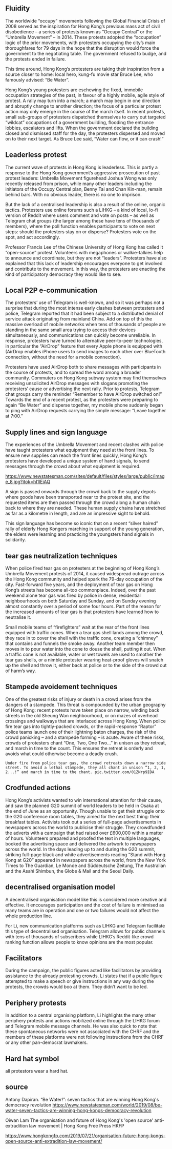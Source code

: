 



## Fluidity

 The worldwide “occupy” movements following the Global Financial Crisis of 2008 served as the inspiration for Hong Kong’s previous mass act of civil disobedience – a series of protests known as “Occupy Central” or the “Umbrella Movement” – in 2014. These protests adopted the “occupation” logic of the prior movements, with protesters occupying the city’s main thoroughfares for 79 days in the hope that the disruption would force the government to the negotiating table. The government refused to budge, and the protests ended in failure. 

This time around, Hong Kong’s protesters are taking their inspiration from a source closer to home: local hero, kung-fu movie star Bruce Lee, who famously advised: “Be Water”.

Hong Kong’s young protesters are eschewing the fixed, immobile occupation strategies of the past, in favour of a highly mobile, agile style of protest. A rally may turn into a march; a march may begin in one direction and abruptly change to another direction; the focus of a particular protest action may only emerge in the course of the march itself. In recent protests, small sub-groups of protesters dispatched themselves to carry out targeted “wildcat” occupations of a government building, flooding the entrance lobbies, escalators and lifts. When the government declared the building closed and dismissed staff for the day, the protesters dispersed and moved on to their next target. As Bruce Lee said, “Water can flow, or it can crash!” 


##  Leaderless protest

 The current wave of protests in Hong Kong is leaderless. This is partly a response to the Hong Kong government’s aggressive prosecution of past protest leaders: Umbrella Movement figurehead Joshua Wong was only recently released from prison, while many other leaders including the initiators of the Occupy Central plan, Benny Tai and Chan Kin-man, remain behind bars. With no obvious leader, there is no one to imprison.

But the lack of a centralised leadership is also a result of the online, organic tactics. Protesters use online forums such a LIHKG – a kind of local, lo-fi version of Reddit where users comment and vote on posts – as well as Telegram chat groups (the larger among these have tens of thousands of members), where the poll function enables participants to vote on next steps: should the protesters stay on or disperse? Protesters vote on the spot, and act accordingly. 

Professor Francis Lee of the Chinese University of Hong Kong has called it “open-source” protest. Volunteers with megaphones or walkie-talkies help to announce and coordinate, but they are not “leaders”. Protesters have also explained that this lack of leadership encourages everyone to get involved and contribute to the movement. In this way, the protesters are enacting the kind of participatory democracy they would like to see.

## Local P2P e-communication

The protesters’ use of Telegram is well-known, and so it was perhaps not a surprise that during the most intense early clashes between protesters and police, Telegram reported that it had been subject to a distributed denial of service attack originating from mainland China. Add on top of this the massive overload of mobile networks when tens of thousands of people are standing in the same small area trying to access their devices simultaneously, and communications can quickly become unreliable. In response, protesters have turned to alternative peer-to-peer technologies, in particular the “AirDrop” feature that every Apple phone is equipped with (AirDrop enables iPhone users to send images to each other over BlueTooth connection, without the need for a mobile connection).

Protesters have used AirDrop both to share messages with participants in the course of protests, and to spread the word among a broader community. Commuters on Hong Kong subway system may find themselves receiving unsolicited AirDrop messages with slogans promoting the protesters’ cause or advertising the next rally. Prior to protests, Telegram chat groups carry the reminder “Remember to have AirDrop switched on!” Towards the end of a recent protest, as the protesters were preparing to again “Be Water” and disperse together, my mobile phone suddenly began to ping with AirDrop requests carrying the simple message: “Leave together at 7:00.”


## Supply lines and sign language

The experiences of the Umbrella Movement and recent clashes with police have taught protesters what equipment they need at the front lines. To ensure new supplies can reach the front lines quickly, Hong Kong’s protesters have developed a unique system of hand signals, to send messages through the crowd about what equipment is required. 

https://www.newstatesman.com/sites/default/files/styles/large/public/image_8.jpg?itok=hI1lEiAQ

A sign is passed onwards through the crowd back to the supply depots where goods have been transported near to the protest site, and the requested items are then passed through the crowd along a human chain back to where they are needed. These human supply chains have stretched as far as a kilometre in length, and are an impressive sight to behold.

This sign language has become so iconic that on a recent “silver haired” rally of elderly Hong Kongers marching in support of the young generation, the elders were learning and practicing the youngsters hand signals in solidarity. 



## tear gas neutralization techniques

 When police fired tear gas on protesters at the beginning of Hong Kong’s Umbrella Movement protests of 2014, it caused widespread outrage across the Hong Kong community and helped spark the 79-day occupation of the city. Fast-forward five years, and the deployment of tear gas on Hong Kong’s streets has become all-too commonplace. Indeed, over the past weekend alone tear gas was fired by police in dense, residential neighbourhoods on both Saturday and Sunday, and on Sunday evening almost constantly over a period of some four hours. Part of the reason for the increased amounts of tear gas is that protesters have learned how to neutralise it.

Small mobile teams of “firefighters” wait at the rear of the front lines equipped with traffic cones. When a tear gas shell lands among the crowd, they race in to cover the shell with the traffic cone, creating a “chimney” that contains and funnels the smoke away. Another team member then moves in to pour water into the cone to douse the shell, putting it out. When a traffic cone is not available, water or wet towels are used to smother the tear gas shells, or a nimble protester wearing heat-proof gloves will snatch up the shell and throw it, either back at police or to the side of the crowd out of harm’s way. 


## Stampede avoidement techniques

One of the greatest risks of injury or death in a crowd arises from the dangers of a stampede. This threat is compounded by the urban geography of Hong Kong: recent protests have taken place on narrow, winding back streets in the old Sheung Wan neighbourhood, or on mazes of overhead crossings and walkways that are interlaced across Hong Kong. When police fire tear gas into tightly-packed crowds, or the rapid-response “Raptor” police teams launch one of their lightning baton charges, the risk of the crowd panicking – and a stampede forming – is acute.  Aware of these risks, crowds of protesters chant “One, Two, One Two…” in unison as they retreat, and march in time to the count. This ensures the retreat is orderly and avoids what could otherwise become a deadly crush.

    Under fire from police tear gas, the crowd retreats down a narrow side street. To avoid a lethal stampede, they all chant in unison “1, 2, 1, 2...!” and march in time to the chant. pic.twitter.com/01ZNrp9IDA 


## Crodfunded actions

Hong Kong’s activists wanted to win international attention for their cause, and saw the planned G20 summit of world leaders to be held in Osaka at the end of June as an opportunity. Though unable to get their struggle onto the G20 conference room tables, they aimed for the next best thing: their breakfast tables. Activists took out a series of full-page advertisements in newspapers across the world to publicise their struggle. They crowdfunded the adverts with a campaign that had raised over £600,000 within a matter of hours. Volunteers prepared and proofed the text in multiple languages, booked the advertising space and delivered the artwork to newspapers across the world. In the days leading up to and during the G20 summit, striking full-page black and white advertisements reading “Stand with Hong Kong at G20” appeared in newspapers across the world, from the New York Times to The Guardian, Le Monde and Süddeutsche Zeitung, The Australian and the Asahi Shimbun, the Globe & Mail and the Seoul Daily.


## decentralised organisation model

A decentralised organisation model like this is considered more creative and effective. It encourages participation and the cost of failure is minimised as many teams are in operation and one or two failures would not affect the whole production line.

For Li, new communication platforms such as LIHKG and Telegram facilitate this type of decentralised organisation. Telegram allows for public channels with tens of thousands of subscribers while LIHKG’s Reddit-like crowd ranking function allows people to know opinions are the most popular.

## Facilitators

During the campaign, the public figures acted like facilitators by providing assistance to the already protesting crowds. Li states that if a public figure attempted to make a speech or give instructions in any way during the protests, the crowds would boo at them. They didn’t want to be led.

## Periphery protests
In addition to a central organising platform, Li highlights the many other periphery protests and actions mobilized online through the LIHKG forum and Telegram mobile message channels. He was also quick to note that these spontaneous networks were not associated with the CHRF and the members of these platforms were not following instructions from the CHRF or any other pan-democrat lawmakers.

## Hard hat symbol

all protestors wear a hard hat.

## source
Antony Dapiran. “Be Water!”: seven tactics that are winning Hong Kong's democracy revolution 
https://www.newstatesman.com/world/2019/08/be-water-seven-tactics-are-winning-hong-kongs-democracy-revolution

Oiwan Lam The organisation and future of Hong Kong's 'open source' anti-extradition law movement | Hong Kong Free Press HKFP

https://www.hongkongfp.com/2019/07/21/organisation-future-hong-kongs-open-source-anti-extradition-law-movement/

